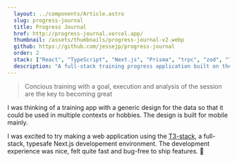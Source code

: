 ```yaml
---
  layout: ../components/Article.astro
  slug: progress-journal
  title: Progress Journal
  href: http://progress-journal.vercel.app/
  thumbnail: /assets/thumbnails/progress-journal-v2.webp
  github: https://github.com/jessejp/progress-journal
  order: 2
  stack: ["React", "TypeScript", "Next.js", "Prisma", "trpc", "zod", "TailwindCSS", "React Hook Form", "Recharts"]
  description: "A full-stack training progress application built on the T3-stack."
---
```


> Concious training with a goal, execution and analysis of the session are the key to becoming great

I was thinking of a training app with a generic design for the data so that it could be used in multiple contexts or hobbies. The design is built for mobile mainly.

I was excited to try making a web application using the [T3-stack](https://create.t3.gg/), a full-stack, typesafe Next.js developement environment. The development experience was nice, felt quite fast and bug-free to ship features. 🙂